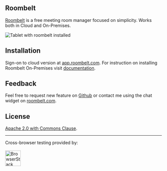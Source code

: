 ## Roombelt

[Roombelt](https://roombelt.com) is a free meeting room manager
focused on simplicity. Works both in Cloud and On-Premises.

![Tablet with roombelt installed](https://roombelt.com/img/tablet.png)

## Installation

Sign-on to cloud version at [app.roombelt.com](https://app.roombelt.com).
For instruction on installing Roombelt On-Premises visit
[documentation](https://docs.roombelt.com/installation/on-premises).

## Feedback

Feel free to request new feature on [Github](https://github.com/ziolko/roombelt/issues)
or contact me using the chat widget on [roombelt.com](https://roombelt.com).

## License
[Apache 2.0 with Commons Clause](https://raw.githubusercontent.com/roombelt/roombelt/master/LICENSE.txt). 

---

Cross-browser testing provided by: <br><br>
<a href="http://browserstack.com"><img height="50" src="https://roombelt.com/img/browserstack-logo.svg" alt="BrowserStack"></a>
